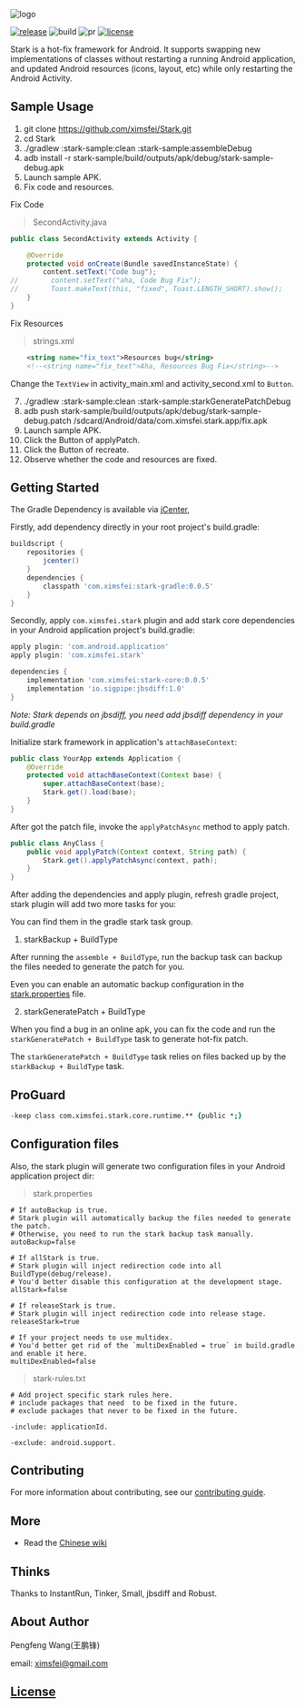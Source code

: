 ![logo](logo.png)

[![release](https://img.shields.io/badge/release-0.0.5-green.svg)](http://jcenter.bintray.com/com/ximsfei/stark)
![build](https://img.shields.io/badge/build-passing-green.svg)
![pr](https://img.shields.io/badge/PRs-welcome-blue.svg)
[![license](https://img.shields.io/badge/license-Apache--2.0-blue.svg)](#license)

Stark is a hot-fix framework for Android. It supports swapping new implementations of classes without restarting a running Android application, and updated Android resources (icons, layout, etc) while only restarting the Android Activity.

## Sample Usage

1. git clone https://github.com/ximsfei/Stark.git
2. cd Stark
3. ./gradlew :stark-sample:clean :stark-sample:assembleDebug
4. adb install -r stark-sample/build/outputs/apk/debug/stark-sample-debug.apk
5. Launch sample APK.
6. Fix code and resources.

Fix Code

> SecondActivity.java

```java
public class SecondActivity extends Activity {

    @Override
    protected void onCreate(Bundle savedInstanceState) {
        content.setText("Code bug");
//        content.setText("aha, Code Bug Fix");
//        Toast.makeText(this, "fixed", Toast.LENGTH_SHORT).show();
    }
}
```

Fix Resources

> strings.xml

```xml
    <string name="fix_text">Resources bug</string>
    <!--<string name="fix_text">Aha, Resources Bug Fix</string>-->
```

Change the `TextView` in activity_main.xml and activity_second.xml to `Button`.

7. ./gradlew :stark-sample:clean :stark-sample:starkGeneratePatchDebug
8. adb push stark-sample/build/outputs/apk/debug/stark-sample-debug.patch /sdcard/Android/data/com.ximsfei.stark.app/fix.apk
9. Launch sample APK.
10. Click the Button of applyPatch.
11. Click the Button of recreate.
12. Observe whether the code and resources are fixed.

## Getting Started

The Gradle Dependency is available via [jCenter](https://bintray.com/pengfeng/ximsfei),

Firstly, add dependency directly in your root project's build.gradle:

```gradle
buildscript {
    repositories {
        jcenter()
    }
    dependencies {
        classpath 'com.ximsfei:stark-gradle:0.0.5'
    }
}
```

Secondly, apply `com.ximsfei.stark` plugin and add stark core dependencies in your Android application project's build.gradle:

```gradle
apply plugin: 'com.android.application'
apply plugin: 'com.ximsfei.stark'

dependencies {
    implementation 'com.ximsfei:stark-core:0.0.5'
    implementation 'io.sigpipe:jbsdiff:1.0'
}
```

*Note: Stark depends on jbsdiff, you need add jbsdiff dependency in your build.gradle*

Initialize stark framework in application's `attachBaseContext`:

```java
public class YourApp extends Application {
    @Override
    protected void attachBaseContext(Context base) {
        super.attachBaseContext(base);
        Stark.get().load(base);
    }
}
```

After got the patch file, invoke the `applyPatchAsync` method to apply patch.

```java
public class AnyClass {
    public void applyPatch(Context context, String path) {
        Stark.get().applyPatchAsync(context, path);
    }
}
```

After adding the dependencies and apply plugin, refresh gradle project, stark plugin will add two more tasks for you:

You can find them in the gradle stark task group.

1. starkBackup + BuildType

After running the `assemble + BuildType`, run the backup task can backup the files needed to generate the patch for you.

Even you can enable an automatic backup configuration in the [stark.properties](#configuration-files) file. 

2. starkGeneratePatch + BuildType

When you find a bug in an online apk, you can fix the code and run the `starkGeneratePatch + BuildType` task to generate hot-fix patch.

The `starkGeneratePatch + BuildType` task relies on files backed up by the `starkBackup + BuildType` task.

## ProGuard

```pro
-keep class com.ximsfei.stark.core.runtime.** {public *;}
```

## Configuration files

Also, the stark plugin will generate two configuration files in your Android application project dir:

> stark.properties

```properties
# If autoBackup is true.
# Stark plugin will automatically backup the files needed to generate the patch.
# Otherwise, you need to run the stark backup task manually.
autoBackup=false

# If allStark is true.
# Stark plugin will inject redirection code into all BuildType(debug/release).
# You'd better disable this configuration at the development stage.
allStark=false

# If releaseStark is true.
# Stark plugin will inject redirection code into release stage.
releaseStark=true

# If your project needs to use multidex.
# You'd better get rid of the `multiDexEnabled = true` in build.gradle and enable it here.
multiDexEnabled=false
```

> stark-rules.txt

```text
# Add project specific stark rules here.
# include packages that need  to be fixed in the future.
# exclude packages that never to be fixed in the future.

-include: applicationId.

-exclude: android.support.
```

## Contributing

For more information about contributing, see our [contributing guide](CONTRIBUTING.md).

## More

* Read the [Chinese wiki](https://github.com/ximsfei/Stark/wiki)

## Thinks

Thanks to InstantRun, Tinker, Small, jbsdiff and Robust.

## About Author

Pengfeng Wang(王鹏锋)

email: ximsfei@gmail.com

## [License](LICENSE)
